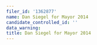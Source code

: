 ```yaml
---
filer_id: '1362877'
name: Dan Siegel for Mayor 2014
candidate_controlled_id: ''
data_warning:
title: Dan Siegel for Mayor 2014
---
```

